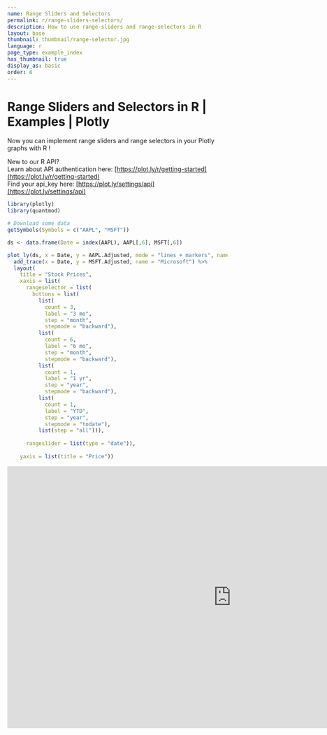 ```yaml
---
name: Range Sliders and Selectors
permalink: r/range-sliders-selectors/
description: How to use range-sliders and range-selectors in R
layout: base
thumbnail: thumbnail/range-selector.jpg
language: r
page_type: example_index
has_thumbnail: true
display_as: basic
order: 6
---
```


# Range Sliders and Selectors in R | Examples | Plotly

Now you can implement range sliders and range selectors in your Plotly graphs with R !

New to our R API?  
Learn about API authentication here: [https://plot.ly/r/getting-started](https://plot.ly/r/getting-started)  
Find your api_key here: [https://plot.ly/settings/api](https://plot.ly/settings/api)


```r
library(plotly)
library(quantmod)

# Download some data
getSymbols(Symbols = c("AAPL", "MSFT"))
```

```r
ds <- data.frame(Date = index(AAPL), AAPL[,6], MSFT[,6])

plot_ly(ds, x = Date, y = AAPL.Adjusted, mode = "lines + markers", name = "Apple") %>% 
  add_trace(x = Date, y = MSFT.Adjusted, name = "Microsoft") %>% 
  layout(
    title = "Stock Prices",
    xaxis = list(
      rangeselector = list(
        buttons = list(
          list(
            count = 3, 
            label = "3 mo", 
            step = "month",
            stepmode = "backward"),
          list(
            count = 6, 
            label = "6 mo", 
            step = "month",
            stepmode = "backward"),
          list(
            count = 1, 
            label = "1 yr", 
            step = "year",
            stepmode = "backward"),
          list(
            count = 1, 
            label = "YTD", 
            step = "year",
            stepmode = "todate"),
          list(step = "all"))),
      
      rangeslider = list(type = "date")),
    
    yaxis = list(title = "Price"))
```
<iframe src="https://plot.ly/~RPlotBot/2941" width="1024" height="600" id="igraph" scrolling="no" seamless="seamless" frameBorder="0"> </iframe>
